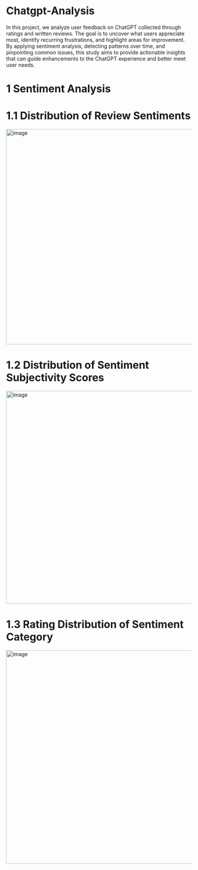 # Chatgpt-Analysis
In this project, we analyze user feedback on ChatGPT collected through ratings and written reviews. The goal is to uncover what users appreciate most, identify recurring frustrations, and highlight areas for improvement. By applying sentiment analysis, detecting patterns over time, and pinpointing common issues, this study aims to provide actionable insights that can guide enhancements to the ChatGPT experience and better meet user needs.

# 1 Sentiment Analysis

# 1.1 Distribution of Review Sentiments
<img width="752" height="583" alt="image" src="https://github.com/user-attachments/assets/c202bb67-3d9a-4445-82bf-c1cb08c3068b" />

# 1.2 Distribution of Sentiment Subjectivity Scores
<img width="747" height="576" alt="image" src="https://github.com/user-attachments/assets/6991e7a3-c29e-4c90-9910-62d9ccb5ca9b" />

# 1.3 Rating Distribution of Sentiment Category
<img width="867" height="578" alt="image" src="https://github.com/user-attachments/assets/e914bccd-30a8-4467-8708-983ab3f21bd2" />



